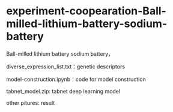 # experiment-coopearation-Ball-milled-lithium-battery-sodium-battery
Ball-milled lithium battery sodium battery，

diverse_expression_list.txt：genetic descriptors

model-construction.ipynb：code for model construction

tabnet_model.zip: tabnet deep learning model

other pitures: result
